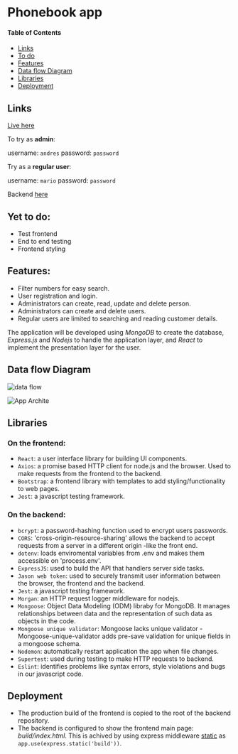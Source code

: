 # Phonebook app

#### Table of Contents

- [Links](##links)
- [To do](##yet-to-do)
- [Features](##features)
- [Data flow Diagram](##data-flow-diagram)
- [Libraries](##libraries)
- [Deployment](##deployment)


<a name="links"></a>
## Links

[Live here](https://express-phonebook-backend.onrender.com)

To try as **admin**: 

username: ```andres```
password: ```password```

Try as a **regular user**:

username: ```mario```
password: ```password```

Backend [here](https://github.com/AndresBo/express-phonebook-backend/tree/main)

## Yet to do:
- Test frontend
- End to end testing
- Frontend styling 

## Features:
- Filter numbers for easy search.
- User registration and login.
- Administrators can create, read, update and delete person.
- Administrators can create and delete users.
- Regular users are limited to searching and reading customer details.

The application will be developed using *MongoDB* to create the database, *Express.js* and *Nodejs* to handle the application layer, and *React* to implement the presentation layer for the user.

## Data flow Diagram

![data flow](https://github.com/AndresBo/phonebook-app/assets/85352176/e7b6ef5e-662e-436e-a3ea-c876d52f279c)

![App Archite](https://github.com/AndresBo/phonebook-app/assets/85352176/7c173471-451f-4692-a522-fd524f1aae8d)


## Libraries
### On the frontend:
- ```React```: a user interface library for building UI components. 
- ```Axios```: a promise based HTTP client for node.js and the browser. Used to make requests from the frontend to the backend.
- ```Bootstrap```: a frontend library with templates to add styling/functionality to web pages.
- ```Jest```: a javascript testing framework.
### On the backend:
- ```bcrypt```: a password-hashing function used to encrypt users passwords.
- ```CORS```: 'cross-origin-resource-sharing' allows the backend to accept requests from a server in a different origin -like the front end.
- ```dotenv```: loads enviromental variables from .env and makes them accessible on 'process.env'.
- ```ExpressJS```: used to build the API that handlers server side tasks.
- ```Jason web token```: used to securely transmit user information between the browser, the frontend and the backend.
- ```Jest```: a javascript testing framework.
- ```Morgan```: an HTTP request logger middleware for nodejs.
- ```Mongoose```: Object Data Modeling (ODM) libraby for MongoDB. It manages relationships between data and the representation of such data as objects in the code.
- ```Mongoose unique validator```: Mongoose lacks unique validator - Mongoose-unique-validator adds pre-save validation for unique fields in a mongoose schema.
- ```Nodemon```: automatically restart application the app when file changes.
- ```Supertest```: used during testing to make HTTP requests to backend.
- ```Eslint```: identifies problems like syntax errors, style violations and bugs in our javascript code.

<a name="deployment"></a>
## Deployment
- The production build of the frontend is copied to the root of the backend repository.
- The backend is configured to show the frontend main page: *build/index.html*. This is achived by using express middleware [static](https://expressjs.com/en/starter/static-files.html) as ```app.use(express.static('build'))```.




